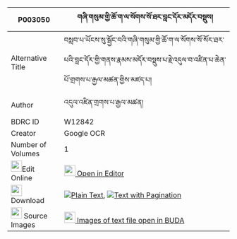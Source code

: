 |P003050|གཞི་གསུམ་གྱི་ཆོ་ག་ལ་སོགས་སོ་ཐར་བླང་དོར་མདོར་བསྡུས། 
| --- | --- 
|Alternative Title |བསླབ་པ་ཡོངས་སུ་སྦྱོང་བའི་གཞི་གསུམ་གྱི་ཆོ་ག་ལ་སོགས་སོ་སོར་ཐར་པའི་བླང་དོར་གྱི་གནས་རྣམས་མདོར་བསྡུས་པ་རྗེ་འདུལ་བ་འཛིན་པ་ཆེན་པོ་གྲགས་པ་རྒྱལ་མཚན་གྱིས་མཛད་པ།
|Author| འདུལ་འཛིན་གྲགས་པ་རྒྱལ་མཚན།
|BDRC ID | W12842
|Creator | Google OCR
|Number of Volumes| 1
|<img width="25" src="https://img.icons8.com/color/25/000000/edit-property.png">Edit Online| [<img width="25" src="https://avatars.githubusercontent.com/u/45091458?s=200&v=4"> Open in Editor](http://editor.openpecha.org/P003050)
|<img width="25" src="https://img.icons8.com/fluent/48/000000/download-2.png"/>  Download | [![](https://img.icons8.com/color/20/000000/txt.png)Plain Text](https://github.com/Openpecha/P003050/releases/download/v1/shyi_sum_gyi_choga_lasok_sotar_plain_P003050.zip), [![](https://img.icons8.com/color/20/000000/txt.png)Text with Pagination](https://github.com/Openpecha/P003050/releases/download/v1/shyi_sum_gyi_choga_lasok_sotar_pages_P003050.zip)
|<img width="25" src="https://img.icons8.com/plasticine/100/000000/pictures-folder.png"/>  Source Images | [<img width="25" src="https://library.bdrc.io/icons/BUDA-small.svg"> Images of text file open in BUDA](https://library.bdrc.io/show/bdr:W12842)